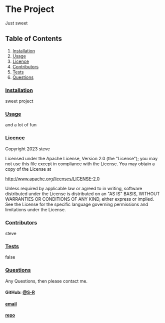 
# The Project

Just sweet

<!-- ![Hex.pm](https://img.shields.io/hexpm/l/apa?style=for-the-badge) -->

## Table of Contents

1. [Installation](#installation)
2. [Usage](#usage)
3. [Licence](#licence)
4. [Contributors](#contributors)
5. [Tests](#tests)
6. [Questions](#questions)

### [Installation](#installation)

sweet project

### [Usage](#usage)

and a lot of fun

### [Licence](#licence)

Copyright 2023 steve

Licensed under the Apache License, Version 2.0 (the "License");
you may not use this file except in compliance with the License.
You may obtain a copy of the License at
            
http://www.apache.org/licenses/LICENSE-2.0
            
Unless required by applicable law or agreed to in writing, software
distributed under the License is distributed on an "AS IS" BASIS,
WITHOUT WARRANTIES OR CONDITIONS OF ANY KIND, either express or implied.
See the License for the specific language governing permissions and
limitations under the License.

### [Contributors](#contributors)

steve

### [Tests](#tests)

false

### [Questions](#questions)

Any Questions, then please contact me.
#### GitHub: [@S-R](https://api.github.com/users/S-R)
#### [email](d@f.c)
#### [repo](https://github.com/S-R/yes)

